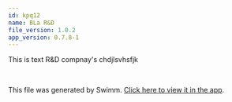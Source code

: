 ```yaml
---
id: kpq12
name: BLa R&D
file_version: 1.0.2
app_version: 0.7.8-1
---
```


This is text R&D compnay's chdjlsvhsfjk

<br/>

This file was generated by Swimm. [Click here to view it in the app](http://localhost:5000/repos/ls4DA2fLasmQuEbT4ipw/docs/kpq12).